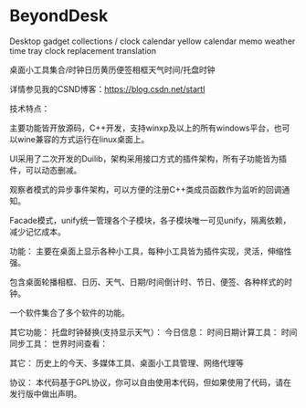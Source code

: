 # BeyondDesk
Desktop gadget collections / clock calendar yellow calendar memo weather time tray clock replacement translation

桌面小工具集合/时钟日历黄历便签相框天气时间/托盘时钟

详情参见我的CSND博客：https://blog.csdn.net/startl

技术特点：

主要功能皆开放源码，C++开发，支持winxp及以上的所有windows平台，也可以wine兼容的方式运行在linux桌面上。

UI采用了二次开发的Duilib，架构采用接口方式的插件架构，所有子功能皆为插件，可以动态删减。

观察者模式的异步事件架构，可以方便的注册C++类成员函数作为监听的回调通知。

Facade模式，unify统一管理各个子模块，各子模块唯一可见unify，隔离依赖，减少记忆成本。

功能：
主要在桌面上显示各种小工具，每种小工具皆为插件实现，灵活，伸缩性强。

包含桌面轮播相框、日历、天气、日期/时间倒计时、节日、便签、各种样式的时钟。

一个软件集合了多个软件的功能。

其它功能：
托盘时钟替换(支持显示天气）：
今日信息：
时间日期计算工具：
时间同步工具：
世界时间查看：

其它：
历史上的今天、多媒体工具、桌面小工具管理、网络代理等

协议：
本代码基于GPL协议，你可以自由使用本代码，但如果使用了代码，请在发行版中做出声明。
